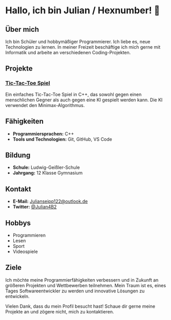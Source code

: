 # Hallo, ich bin Julian / Hexnumber! 👋

## Über mich

Ich bin Schüler und hobbymäßiger Programmierer. Ich liebe es, neue Technologien zu lernen. In meiner Freizeit beschäftige ich mich gerne mit Informatik und arbeite an verschiedenen Coding-Projekten.

## Projekte

### [Tic-Tac-Toe Spiel](https://github.com/hexnumber/TicTacToe)
Ein einfaches Tic-Tac-Toe Spiel in C++, das sowohl gegen einen menschlichen Gegner als auch gegen eine KI gespielt werden kann. Die KI verwendet den Minimax-Algorithmus.

## Fähigkeiten

- **Programmiersprachen:** C++
- **Tools und Technologien:** Git, GitHub, VS Code

## Bildung

- **Schule:** Ludwig-Geißler-Schule
- **Jahrgang:** 12 Klasse Gymnasium

## Kontakt

- **E-Mail:** Julianseipp122@outlook.de
- **Twitter:** [@Julian4B2](https://twitter.com/Julian4b2)

## Hobbys

- Programmieren
- Lesen
- Sport
- Videospiele

## Ziele

Ich möchte meine Programmierfähigkeiten verbessern und in Zukunft an größeren Projekten und Wettbewerben teilnehmen. Mein Traum ist es, eines Tages Softwareentwickler zu werden und innovative Lösungen zu entwickeln.

Vielen Dank, dass du mein Profil besucht hast! Schaue dir gerne meine Projekte an und zögere nicht, mich zu kontaktieren.
